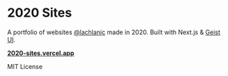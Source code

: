 # 2020 Sites

A portfolio of websites [@lachlanjc](https://lachlanjc.com) made in 2020.
Built with Next.js & [Geist UI](https://react.geist-ui.dev/).

[**2020-sites.vercel.app**](https://2020-sites.vercel.app)

MIT License
